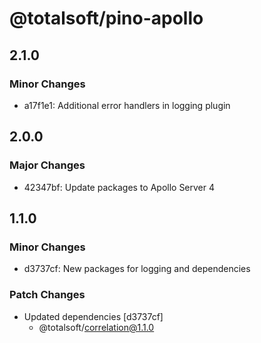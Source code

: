 # @totalsoft/pino-apollo

## 2.1.0

### Minor Changes

- a17f1e1: Additional error handlers in logging plugin

## 2.0.0

### Major Changes

- 42347bf: Update packages to Apollo Server 4

## 1.1.0

### Minor Changes

- d3737cf: New packages for logging and dependencies

### Patch Changes

- Updated dependencies [d3737cf]
  - @totalsoft/correlation@1.1.0
